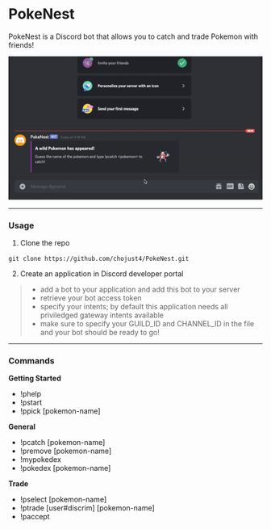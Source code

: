 # PokeNest
PokeNest is a Discord bot that allows you to catch and trade Pokemon with friends! 

![](https://github.com/chojust4/files/blob/main/ezgif.com-gif-maker%20(1).gif)

---

### Usage

1. Clone the repo
```
git clone https://github.com/chojust4/PokeNest.git
```
2. Create an application in Discord developer portal
> - add a bot to your application and add this bot to your server
> - retrieve your bot access token
> - specify your intents; by default this application needs all priviledged gateway intents available
> - make sure to specify your GUILD_ID and CHANNEL_ID in the file and your bot should be ready to go!

---

### Commands

**Getting Started**
- !phelp
- !pstart 
- !ppick [pokemon-name]

**General**
- !pcatch [pokemon-name]
- !premove [pokemon-name]
- !mypokedex 
- !pokedex [pokemon-name]

**Trade**
- !pselect [pokemon-name]
- !ptrade [user#discrim] [pokemon-name]
- !paccept 
